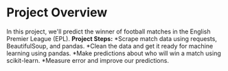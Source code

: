 # Project Overview
In this project, we'll predict the winner of football matches in the English Premier League (EPL).
**Project Steps:**
*Scrape match data using requests, BeautifulSoup, and pandas. 
*Clean the data and get it ready for machine learning using pandas. 
*Make predictions about who will win a match using scikit-learn. 
*Measure error and improve our predictions.
